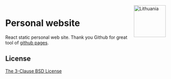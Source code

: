 <img src="https://upload.wikimedia.org/wikipedia/commons/1/11/Flag_of_Lithuania.svg" width="100px" align="right" alt="Lithuania">

# Personal website

React static personal web site. Thank you Github for great tool of [github pages](https://pages.github.com/).

## License

[The 3-Clause BSD License](./LICENSE)
